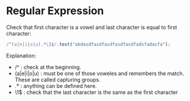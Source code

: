 # Regular Expression

Check that first character is a vowel and last character is equal to first character:

```javascript
/^(a|e|i|o|u).*\1$/.test("abdasdfasdfasdfasdfasdfadsfadasfa");
```

Explanation:

- /^ : check at the beginning.
- (a|e|i|o|u) : must be one of those voweles and remembers the match. These are called capturing groups.
- .\* : anything can be defined here.
- \1$ : check that the last character is the same as the first character
